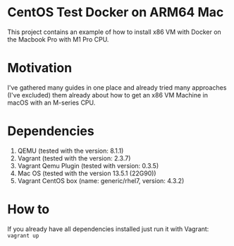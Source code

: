 # CentOS Test Docker on ARM64 Mac

This project contains an example of how to install x86 VM with Docker on the Macbook Pro with M1 Pro CPU.

# Motivation

I've gathered many guides in one place and already tried many approaches (I've excluded) them already about how to get an x86 VM Machine in macOS with an M-series CPU.

# Dependencies

1. QEMU (tested with the version: 8.1.1)
2. Vagrant (tested with the version: 2.3.7)
3. Vagrant Qemu Plugin (tested with version: 0.3.5)
4. Mac OS (tested with the version 13.5.1 (22G90))
5. Vagrant CentOS box (name: generic/rhel7, version: 4.3.2)

# How to
If you already have all dependencies installed just run it with Vagrant:
`vagrant up`
